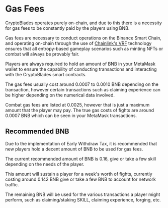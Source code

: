 # Gas Fees

CryptoBlades operates purely on-chain, and due to this there is a necessity for gas fees to be constantly paid by the players using BNB.

Gas fees are necessary to conduct operations on the Binance Smart Chain, and operating on-chain through the use of [Chainlink's VRF](https://docs.chain.link/docs/chainlink-vrf/) technology ensures that all entropy-based gameplay scenarios such as minting NFTs or combat will always be provably fair.

Players are always required to hold an amount of BNB in your MetaMask wallet to ensure the capability of conducting transactions and interacting with the CryptoBlades smart contracts.

The gas fees usually cost around 0.0007 to 0.0010 BNB depending on the transaction, however certain transactions such as claiming experience can be higher depending on the numerical data involved.

Combat gas fees are listed at 0.0025, however that is just a maximum amount that the player may pay. The true gas costs of fights are around 0.0007 BNB which can be seen in your MetaMask transactions.

## Recommended BNB

Due to the implementation of Early Withdraw Tax, it is recommended that new players hold a decent amount of BNB to be used for gas fees.

The current recommended amount of BNB is 0.16, give or take a few skill depending on the needs of the player.

This amount will sustain a player for a week's worth of fights, currently costing around 0.142 BNB give or take a few BNB to account for network traffic.

The remaining BNB will be used for the various transactions a player might perform, such as claiming/staking SKILL, claiming experience, forging, etc.



